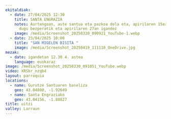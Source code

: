 ```yaml
---
ekitaldiak:
  - date: 27/04/2025 12:30
    title: SANTA ENGRAZIA
    notes: Aurtengoan, aste santua eta pazkoa dela eta, apirilaren 15ean ospatuko
      dugu bezperatik eta apirilaren 27an igandez
    image: /media/Screenshot_20250330_090921_YouTube-1.webp
  - date: 23/04/2025 10:00
    title: "SAN MIGELEN BISITA "
    image: /media/Screenshot_20250419_111110_OneDrive.jpg
mezak:
  - date: igandetan 12.30 4. astea
    language: euskaraz
image: /media/Screenshot_20250330_091051_YouTube.webp
video: XRSbr_nzqb4
layout: parroquia
locations:
  - name: Gurutze Santuaren baseliza
    geo: 43.04080, -1.92649
  - name: Santa Engraziako
    geo: 43.04156, -1.88827
title: uitzi
valley: Larraun
---
```

